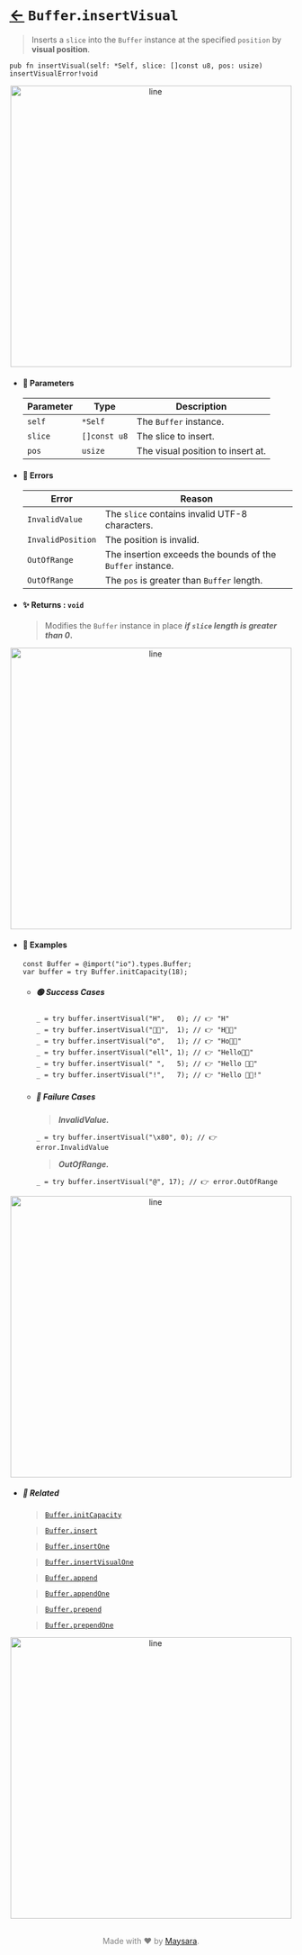 # [←](../Buffer.md) `Buffer`.`insertVisual`

> Inserts a `slice` into the `Buffer` instance at the specified `position` by **visual position**.

```zig
pub fn insertVisual(self: *Self, slice: []const u8, pos: usize) insertVisualError!void
```


<div align="center">
<img src="https://raw.githubusercontent.com/Super-ZIG/io/refs/heads/main/dist/img/md/line.png" alt="line" style="width:500px;"/>
</div>

- #### 🧩 Parameters

    | Parameter | Type         | Description                       |
    | --------- | ------------ | --------------------------------- |
    | `self`    | `*Self`      | The `Buffer` instance.            |
    | `slice`   | `[]const u8` | The slice to insert.              |
    | `pos`     | `usize`      | The visual position to insert at. |

- #### 🚫 Errors
    
    | Error             | Reason                                                     |
    | ----------------- | ---------------------------------------------------------- |
    | `InvalidValue`    | The `slice` contains invalid UTF-8 characters.             |
    | `InvalidPosition` | The position is invalid.                                   |
    | `OutOfRange`      | The insertion exceeds the bounds of the `Buffer` instance. |
    | `OutOfRange`      | The `pos` is greater than `Buffer` length.                 |

- #### ✨ Returns : `void`

    > Modifies the `Buffer` instance in place **_if `slice` length is greater than 0_.**

<div align="center">
<img src="https://raw.githubusercontent.com/Super-ZIG/io/refs/heads/main/dist/img/md/line.png" alt="line" style="width:500px;"/>
</div>

- #### 🧪 Examples

    ```zig
    const Buffer = @import("io").types.Buffer;
    var buffer = try Buffer.initCapacity(18);
    ```

    - ##### 🟢 Success Cases

        ```zig
        _ = try buffer.insertVisual("H",   0); // 👉 "H"
        _ = try buffer.insertVisual("👨‍🏭",  1); // 👉 "H👨‍🏭"
        _ = try buffer.insertVisual("o",   1); // 👉 "Ho👨‍🏭"
        _ = try buffer.insertVisual("ell", 1); // 👉 "Hello👨‍🏭"
        _ = try buffer.insertVisual(" ",   5); // 👉 "Hello 👨‍🏭"
        _ = try buffer.insertVisual("!",   7); // 👉 "Hello 👨‍🏭!"
        ```
    - ##### 🔴 Failure Cases
        
        > **_InvalidValue._**

        ```zig
        _ = try buffer.insertVisual("\x80", 0); // 👉 error.InvalidValue
        ```
        
        > **_OutOfRange._**

        ```zig
        _ = try buffer.insertVisual("@", 17); // 👉 error.OutOfRange
        ```

<div align="center">
<img src="https://raw.githubusercontent.com/Super-ZIG/io/refs/heads/main/dist/img/md/line.png" alt="line" style="width:500px;"/>
</div>

- ##### 🔗 Related

  > [`Buffer.initCapacity`](./initCapacity.md)

  > [`Buffer.insert`](./insert.md)

  > [`Buffer.insertOne`](./insertOne.md)

  > [`Buffer.insertVisualOne`](./insertVisualOne.md)

  > [`Buffer.append`](./append.md)

  > [`Buffer.appendOne`](./appendOne.md)

  > [`Buffer.prepend`](./prepend.md)

  > [`Buffer.prependOne`](./prependOne.md)

<div align="center">
<img src="https://raw.githubusercontent.com/Super-ZIG/io/refs/heads/main/dist/img/md/line.png" alt="line" style="width:500px;"/>
</div>

<p align="center" style="color:grey;"><br />Made with ❤️ by <a href="http://github.com/maysara-elshewehy" target="blank">Maysara</a>.</p>